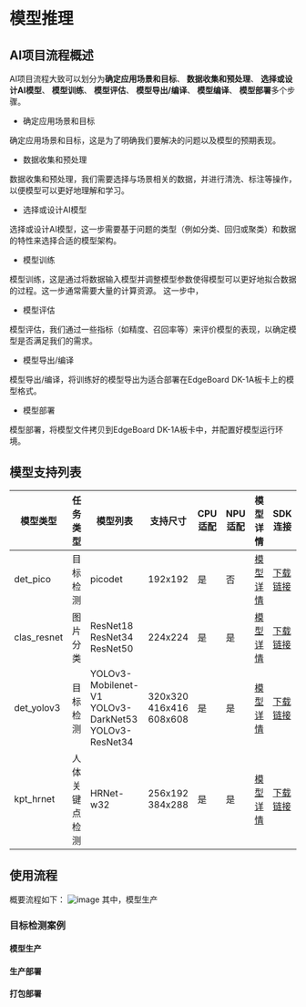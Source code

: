 # 模型推理

## AI项目流程概述

AI项目流程大致可以划分为**确定应用场景和目标**、
**数据收集和预处理**、
**选择或设计AI模型**、
**模型训练**、
**模型评估**、
**模型导出/编译**、
**模型编译**、
**模型部署**多个步骤。

- 确定应用场景和目标

确定应用场景和目标，这是为了明确我们要解决的问题以及模型的预期表现。

- 数据收集和预处理

数据收集和预处理，我们需要选择与场景相关的数据，并进行清洗、标注等操作，以便模型可以更好地理解和学习。

- 选择或设计AI模型

选择或设计AI模型，这一步需要基于问题的类型（例如分类、回归或聚类）和数据的特性来选择合适的模型架构。

- 模型训练

模型训练，这是通过将数据输入模型并调整模型参数使得模型可以更好地拟合数据的过程。这一步通常需要大量的计算资源。
这一步中，

- 模型评估

模型评估，我们通过一些指标（如精度、召回率等）来评价模型的表现，以确定模型是否满足我们的需求。

- 模型导出/编译

模型导出/编译，将训练好的模型导出为适合部署在EdgeBoard DK-1A板卡上的模型格式。

- 模型部署

模型部署，将模型文件拷贝到EdgeBoard DK-1A板卡中，并配置好模型运行环境。

## 模型支持列表

<table>
    <thead>
        <tr>
            <th>模型类型</th>
            <th>任务类型</th>
            <th>模型列表</th>
            <th>支持尺寸</th>
            <th>CPU适配</th>
            <th>NPU适配</th>
            <th>模型详情</th>
            <th>SDK连接</th>
        </tr>
    </thead>
    <tbody>    
        <tr>
            <td>det_pico</td>
            <td>目标检测</td>
            <td>picodet</td>
            <td>192x192</td>
            <td>是</td>
            <td>否</td>
            <td><a href="https://github.com/PaddlePaddle/PaddleDetection/tree/release/2.4/configs/picodet">模型详情</a></td>
            <td><a href="https://bj.bcebos.com/ppdeploy/ppdeploy1.0/PPDeploy1.0_picodet_PaddleDetection2.4_paddle2.2.2_Ver1.0.0.zip">下载链接</a></td>
        </tr>
        <tr>
            <td>clas_resnet</td>
            <td>图片分类</td>
            <td>ResNet18<br>ResNet34<br>ResNet50</td>
            <td>224x224</td>
            <td>是</td>
            <td>是</td>
            <td><a href="https://github.com/PaddlePaddle/PaddleClas/blob/release/2.5/docs/zh_CN/models/ImageNet1k/model_list.md#resnet-%E7%B3%BB%E5%88%97-1">模型详情</a></td>
            <td><a href="https://bj.bcebos.com/ppdeploy/ppdeploy1.0/PPDeploy1.0_resnet_PaddleClas2.5_Paddle2.2.2_Ver1.0.0.zip">下载链接</a></td>
        </tr>
        <tr>
            <td>det_yolov3</td>
            <td>目标检测</td>
            <td>YOLOv3-Mobilenet-V1<br>YOLOv3-DarkNet53<br>YOLOv3-ResNet34</td>
            <td>320x320<br>416x416<br>608x608</td>
            <td>是</td>
            <td>是</td>
            <td><a href="https://github.com/PaddlePaddle/PaddleDetection/tree/release/2.6/configs/yolov3#yolov3">模型详情</a></td>
            <td><a href="https://bj.bcebos.com/ppdeploy/ppdeploy1.0/PPDeploy1.0_yolov3_PaddleDetection2.6_Paddle2.2.2_Ver1.0.0.zip">下载链接</a></td>
        </tr>
        <tr>
            <td>kpt_hrnet</td>
            <td>人体关键点检测</td>
            <td>HRNet-w32</td>
            <td>256x192<br>384x288</td>
            <td>是</td>
            <td>是</td>
            <td><a href="https://github.com/PaddlePaddle/PaddleDetection/tree/release/2.6/configs/keypoint#%E6%A8%A1%E5%9E%8B%E5%BA%93">模型详情</a></td>
            <td><a href="https://bj.bcebos.com/ppdeploy/ppdeploy1.0/PPDeploy1.0_PoseDeploy_PaddleDetection2.6_Paddle2.2.2_Ver1.0.0.zip">下载链接</a></td>
        </tr>
    </tbody>    
</table>

## 使用流程

概要流程如下：
![image](./images/目标检测流程.png)
其中，模型生产

### 目标检测案例

#### 模型生产

#### 生产部署

#### 打包部署
